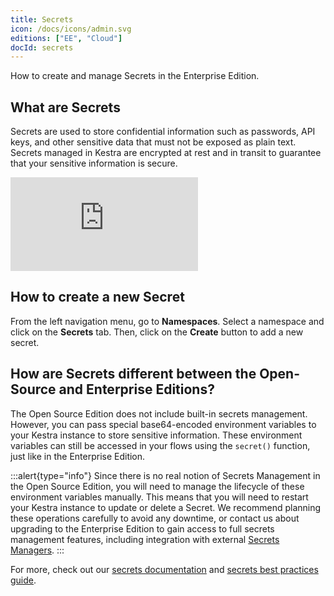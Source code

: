 ```yaml
---
title: Secrets
icon: /docs/icons/admin.svg
editions: ["EE", "Cloud"]
docId: secrets
---
```


How to create and manage Secrets in the Enterprise Edition.

## What are Secrets

Secrets are used to store confidential information such as passwords, API keys, and other sensitive data that must not be exposed as plain text. Secrets managed in Kestra are encrypted at rest and in transit to guarantee that your sensitive information is secure.

<div class="video-container">
  <iframe src="https://www.youtube.com/embed/u0yuOYG-qMI?si=9T-mMYgs-_SOIPoG" title="YouTube video player" frameborder="0" allow="accelerometer; autoplay; clipboard-write; encrypted-media; gyroscope; picture-in-picture; web-share" referrerpolicy="strict-origin-when-cross-origin" allowfullscreen></iframe>
</div>

## How to create a new Secret

From the left navigation menu, go to **Namespaces**. Select a namespace and click on the **Secrets** tab. Then, click on the **Create** button to add a new secret.

## How are Secrets different between the Open-Source and Enterprise Editions?

The Open Source Edition does not include built-in secrets management. However, you can pass special base64-encoded environment variables to your Kestra instance to store sensitive information. These environment variables can still be accessed in your flows using the `secret()` function, just like in the Enterprise Edition.

:::alert{type="info"}
Since there is no real notion of Secrets Management in the Open Source Edition, you will need to manage the lifecycle of these environment variables manually. This means that you will need to restart your Kestra instance to update or delete a Secret. We recommend planning these operations carefully to avoid any downtime, or contact us about upgrading to the Enterprise Edition to gain access to full secrets management features, including integration with external [Secrets Managers](./secrets-manager.md).
:::

For more, check out our [secrets documentation](../../05.concepts/04.secret.md) and [secrets best practices guide](../../14.best-practices/9.secrets-management.md).
